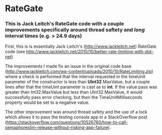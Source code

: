 # RateGate
### This is Jack Leitch's RateGate code with a couple improvements specifically around thread saftety and _long_ interval times (e.g. > 24.9 days)

First, this is is essentially Jack Leitch's (http://www.jackleitch.net) RateGate code (see http://www.jackleitch.net/2010/10/better-rate-limiting-with-dot-net)

The improvements I made fix an issue in the original code base (http://www.jackleitch.com/wp-content/uploads/2010/10/RateLimiting.zip) where a check is performed that the interval requested in the timeUnit parameter of the constructor is less than **UInt32**.MaxValue, but a couple lines after that the timeUint parameter is cast as to **int**. If the value pass was greater than Int32.MaxValue but less than UInt32.MaxValue, it would successfully pass error checking, but then the TimeUnitMilliseconds property would be set to a negative value.

The other improvement was around thread safety and the use of a lock which allows it to pass the testing console app in a StackOverflow post (https://stackoverflow.com/questions/10526760/how-to-call-semaphoreslim-release-without-risking-app-failure).
